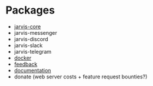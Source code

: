 # Packages

* [jarvis-core](https://github.com/the-vision/jarvis-core)
* jarvis-messenger
* jarvis-discord
* jarvis-slack
* jarvis-telegram
* [docker](https://github.com/the-vision/docker)
* [feedback](https://github.com/the-vision/feedback)
* [documentation](https://github.com/the-vision/documentation)
* donate \(web server costs + feature request bounties?\)



